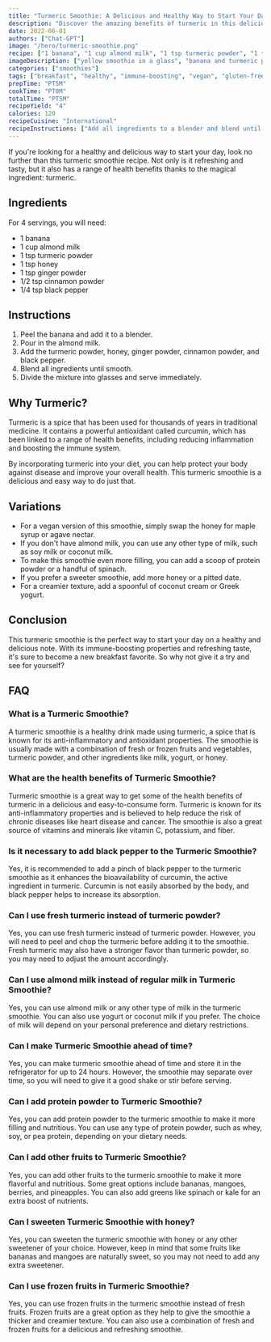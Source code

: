 ```yaml
---
title: "Turmeric Smoothie: A Delicious and Healthy Way to Start Your Day"
description: "Discover the amazing benefits of turmeric in this delicious smoothie recipe that will boost your immune system and give you energy to start your day."
date: 2022-06-01
authors: ["Chat-GPT"]
image: "/hero/turmeric-smoothie.png"
recipe: ["1 banana", "1 cup almond milk", "1 tsp turmeric powder", "1 tsp honey", "1 tsp ginger powder", "1/2 tsp cinnamon powder", "1/4 tsp black pepper"]
imageDescription: ["yellow smoothie in a glass", "banana and turmeric powder on a table", "spoonful of honey", "ginger and cinnamon powder in bowls"]
categories: ["smoothies"]
tags: ["breakfast", "healthy", "immune-boosting", "vegan", "gluten-free"]
prepTime: "PT5M"
cookTime: "PT0M"
totalTime: "PT5M"
recipeYield: "4"
calories: 120
recipeCuisine: "International"
recipeInstructions: ["Add all ingredients to a blender and blend until smooth. Pour into glasses and enjoy!"]
---
```


If you're looking for a healthy and delicious way to start your day, look no further than this turmeric smoothie recipe. Not only is it refreshing and tasty, but it also has a range of health benefits thanks to the magical ingredient: turmeric.

## Ingredients

For 4 servings, you will need:

- 1 banana
- 1 cup almond milk
- 1 tsp turmeric powder
- 1 tsp honey
- 1 tsp ginger powder
- 1/2 tsp cinnamon powder
- 1/4 tsp black pepper

## Instructions

1. Peel the banana and add it to a blender.
2. Pour in the almond milk.
3. Add the turmeric powder, honey, ginger powder, cinnamon powder, and black pepper.
4. Blend all ingredients until smooth.
5. Divide the mixture into glasses and serve immediately.

## Why Turmeric?

Turmeric is a spice that has been used for thousands of years in traditional medicine. It contains a powerful antioxidant called curcumin, which has been linked to a range of health benefits, including reducing inflammation and boosting the immune system.

By incorporating turmeric into your diet, you can help protect your body against disease and improve your overall health. This turmeric smoothie is a delicious and easy way to do just that.

## Variations

- For a vegan version of this smoothie, simply swap the honey for maple syrup or agave nectar.
- If you don't have almond milk, you can use any other type of milk, such as soy milk or coconut milk.
- To make this smoothie even more filling, you can add a scoop of protein powder or a handful of spinach.
- If you prefer a sweeter smoothie, add more honey or a pitted date.
- For a creamier texture, add a spoonful of coconut cream or Greek yogurt.

## Conclusion

This turmeric smoothie is the perfect way to start your day on a healthy and delicious note. With its immune-boosting properties and refreshing taste, it's sure to become a new breakfast favorite. So why not give it a try and see for yourself?

## FAQ

### What is a Turmeric Smoothie?
A turmeric smoothie is a healthy drink made using turmeric, a spice that is known for its anti-inflammatory and antioxidant properties. The smoothie is usually made with a combination of fresh or frozen fruits and vegetables, turmeric powder, and other ingredients like milk, yogurt, or honey.

### What are the health benefits of Turmeric Smoothie?
Turmeric smoothie is a great way to get some of the health benefits of turmeric in a delicious and easy-to-consume form. Turmeric is known for its anti-inflammatory properties and is believed to help reduce the risk of chronic diseases like heart disease and cancer. The smoothie is also a great source of vitamins and minerals like vitamin C, potassium, and fiber.

### Is it necessary to add black pepper to the Turmeric Smoothie?
Yes, it is recommended to add a pinch of black pepper to the turmeric smoothie as it enhances the bioavailability of curcumin, the active ingredient in turmeric. Curcumin is not easily absorbed by the body, and black pepper helps to increase its absorption.

### Can I use fresh turmeric instead of turmeric powder?
Yes, you can use fresh turmeric instead of turmeric powder. However, you will need to peel and chop the turmeric before adding it to the smoothie. Fresh turmeric may also have a stronger flavor than turmeric powder, so you may need to adjust the amount accordingly.

### Can I use almond milk instead of regular milk in Turmeric Smoothie?
Yes, you can use almond milk or any other type of milk in the turmeric smoothie. You can also use yogurt or coconut milk if you prefer. The choice of milk will depend on your personal preference and dietary restrictions.

### Can I make Turmeric Smoothie ahead of time?
Yes, you can make turmeric smoothie ahead of time and store it in the refrigerator for up to 24 hours. However, the smoothie may separate over time, so you will need to give it a good shake or stir before serving.

### Can I add protein powder to Turmeric Smoothie?
Yes, you can add protein powder to the turmeric smoothie to make it more filling and nutritious. You can use any type of protein powder, such as whey, soy, or pea protein, depending on your dietary needs.

### Can I add other fruits to Turmeric Smoothie?
Yes, you can add other fruits to the turmeric smoothie to make it more flavorful and nutritious. Some great options include bananas, mangoes, berries, and pineapples. You can also add greens like spinach or kale for an extra boost of nutrients.

### Can I sweeten Turmeric Smoothie with honey?
Yes, you can sweeten the turmeric smoothie with honey or any other sweetener of your choice. However, keep in mind that some fruits like bananas and mangoes are naturally sweet, so you may not need to add any extra sweetener.

### Can I use frozen fruits in Turmeric Smoothie?
Yes, you can use frozen fruits in the turmeric smoothie instead of fresh fruits. Frozen fruits are a great option as they help to give the smoothie a thicker and creamier texture. You can also use a combination of fresh and frozen fruits for a delicious and refreshing smoothie.